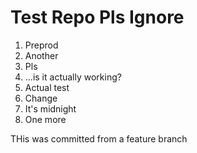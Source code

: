 # Test Repo Pls Ignore

1. Preprod
1. Another
1. Pls
1. ...is it actually working?
1. Actual test
1. Change
1. It's midnight
1. One more

THis was committed from a feature branch
